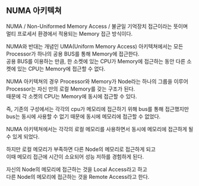 ## NUMA 아키텍쳐
NUMA / Non-Uniformed Memory Access / 불균일 기억장치 접근이라는 뜻이며<br>
멀티 프로세서 환경에서 적용되는 Memory 접근 방식이다.

NUMA와 반대는 개념인 UMA(Uniform Memory Access) 아키텍쳐에서는 모든 Processor가 하나의 공용 BUS를 통해 Memory에 접근한다.<br>
공용 BUS를 이용하는 만큼, 한 소켓에 있는 CPU가 Memory에 접근하는 동안 다른 소켓에 있는 CPU는 Memory에 접근할 수 없다.

NUMA 아키텍쳐의 경우 Processor와 Memory가 Node라는 하나의 그룹을 이루어 Processor는 자신 만의 로컬 Memory를 갖는 구조가 된다.<br>
때문에 각 소켓의 CPU는 Memory에 동시에 접근할 수 있다.

즉, 기존의 구성에서는 각각의 cpu가 메모리에 접근하기 위해 bus를 통해 접근했지만<br>
bus는 동시에 사용할 수 없기 때문에 동시에 메모리에 접근할 수 없었다.

NUMA 아키텍쳐에서는 각각의 로컬 메모리를 사용하면서 동시에 메모리에 접근하게 될 수 있게 되었다.

하지만 로컬 메모리가 부족하면 다른 Node의 메모리로 접근하게 되고<br>
이때 메모리 접근에 시간이 소요되어 성능 저하를 경험하게 된다.

자신의 Node의 메모리에 접근하는 것을 Local Access라고 하고<br>
다른 Node의 메모리에 접근하는 것을 Remote Access라고 한다.